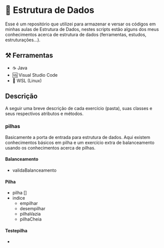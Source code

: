 # 🧱 Estrutura de Dados 

Esse é um repositório que utilizei para armazenar e versar os códigos em minhas aulas de Estrutura de Dados, nestes scripts estão alguns dos meus conhecimentos acerca de estrutura de dados (ferramentas, estudos, estruturações...). 

## ⚒️ Ferramentas
* ☕ Java
* 🆚 Visual Studio Code
* 🐧 WSL (Linux)


## Descrição
A seguir uma breve descrição de cada exercício (pasta), suas classes e seus respectivos atributos e métodos.
### pilhas
Basicamente a porta de entrada para estrutura de dados. Aqui existem conhecimentos básicos em pilha e um exercício extra de balanceamento usando os conhecimentos acerca de pilhas.
#### Balanceamento
* validaBalanceamento 
#### Pilha
- pilha []
- indice
    * empilhar
    * desempilhar
    * pilhaVazia
    * pilhaCheia
#### Testepilha
- 
